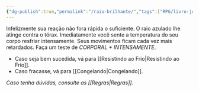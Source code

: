 ```yaml
---
{"dg-publish":true,"permalink":"/raio-brilhante/","tags":["RPG/livro-jogo/Aasthar/story-points"],"created":"2024-12-26T11:54:18.490-05:00","updated":"2025-01-08T16:14:25.689-05:00"}
---
```



Infelizmente sua reação não fora rápida o suficiente. O raio azulado lhe atinge contra o tórax. Imediatamente você sente a temperatura do seu corpo resfriar intensamente. Seus movimentos ficam cada vez mais retardados. Faça um teste de *CORPORAL + INTENSAMENTE*.

- Caso seja bem sucedida, vá para [[Resistindo ao Frio\|Resistindo ao Frio]].
- Caso fracasse, vá para [[Congelando\|Congelando]].

*Caso tenha dúvidas, consulte as [[Regras\|Regras]].*
